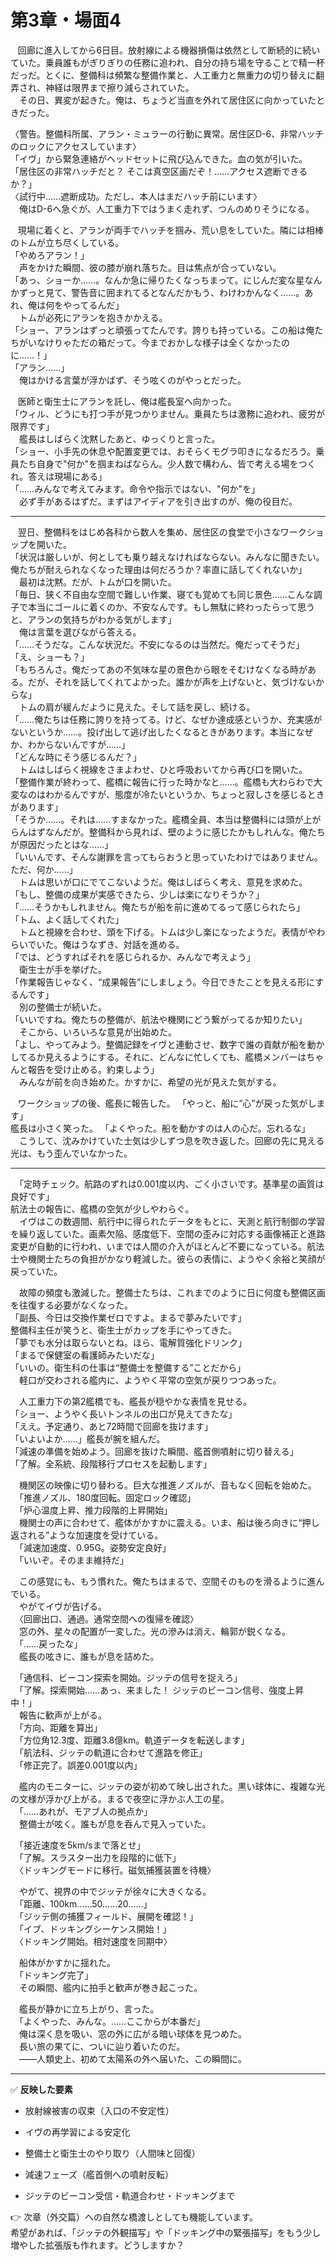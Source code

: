 
# 第3章・場面4

&nbsp;&nbsp;
回廊に進入してから6日目。放射線による機器損傷は依然として断続的に続いていた。乗員誰もがぎりぎりの任務に追われ、自分の持ち場を守ることで精一杯だっだ。とくに、整備科は頻繁な整備作業と、人工重力と無重力の切り替えに翻弄され、神経は限界まで擦り減らされていた。  
　その日、異変が起きた。俺は、ちょうど当直を外れて居住区に向かっていたときだった。

〈警告。整備科所属、アラン・ミュラーの行動に異常。居住区D-6、非常ハッチのロックにアクセスしています〉  
「イヴ」から緊急連絡がヘッドセットに飛び込んできた。血の気が引いた。  
「居住区の非常ハッチだと？ そこは真空区画だぞ！……アクセス遮断できるか？」  
〈試行中……遮断成功。ただし、本人はまだハッチ前にいます〉  
　俺はD-6へ急ぐが、人工重力下ではうまく走れず、つんのめりそうになる。

&nbsp;&nbsp;
現場に着くと、アランが両手でハッチを掴み、荒い息をしていた。隣には相棒のトムが立ち尽くしている。  
「やめろアラン！」  
　声をかけた瞬間、彼の膝が崩れ落ちた。目は焦点が合っていない。  
「あっ、ショーか……。なんか急に帰りたくなっちまって。にじんだ変な星なんかずっと見て、警告音に囲まれてるとなんだかもう、わけわかんなく……。あれ、俺は何をやってるんだ」  
　トムが必死にアランを抱きかかえる。  
「ショー、アランはずっと頑張ってたんです。誇りも持っている。この船は俺たちがいなけりゃただの箱だって。今までおかしな様子は全くなかったのに……！」  
「アラン……」  
　俺はかける言葉が浮かばず、そう呟くのがやっとだった。

&nbsp;&nbsp;
医師と衛生士にアランを託し、俺は艦長室へ向かった。  
「ウィル、どうにも打つ手が見つかりません。乗員たちは激務に追われ、疲労が限界です」  
　艦長はしばらく沈黙したあと、ゆっくりと言った。  
「ショー、小手先の休息や配置変更では、おそらくモグラ叩きになるだろう。乗員たち自身で"何か"を掴まねばならん。少人数で構わん、皆で考える場をつくれ。答えは現場にある」  
「……みんなで考えてみます。命令や指示ではない、"何か"を」  
　必ず手があるはずだ。まずはアイディアを引き出すのが、俺の役目だ。

---

&nbsp;&nbsp;
翌日、整備科をはじめ各科から数人を集め、居住区の食堂で小さなワークショップを開いた。  
「状況は厳しいが、何としても乗り越えなければならない。みんなに聞きたい。俺たちが耐えられなくなった理由は何だろうか？率直に話してくれないか」  
　最初は沈黙。だが、トムが口を開いた。  
「毎日、狭く不自由な空間で難しい作業、寝ても覚めても同じ景色……こんな調子で本当にゴールに着くのか、不安なんです。もし無駄に終わったらって思うと、アランの気持ちがわかる気がします」  
　俺は言葉を選びながら答える。  
「……そうだな。こんな状況だ。不安になるのは当然だ。俺だってそうだ」  
「え、ショーも？」  
「もちろんさ。俺だってあの不気味な星の景色から眼をそむけなくなる時がある。だが、それを話してくれてよかった。誰かが声を上げないと、気づけないからな」  
　トムの肩が緩んだように見えた。そして話を戻し、続ける。  
「……俺たちは任務に誇りを持ってる。けど、なぜか達成感というか、充実感がないというか……。投げ出して逃げ出したくなるときがあります。本当になぜか、わからないんですが……」  
「どんな時にそう感じるんだ？」  
　トムはしばらく視線をさまよわせ、ひと呼吸おいてから再び口を開いた。  
「整備作業が終わって、艦橋に報告に行った時かなと……。艦橋も大わらわで大変なのはわかるんですが、態度が冷たいというか、ちょっと寂しさを感じるときがあります」  
「そうか……。それは……すまなかった。艦橋全員、本当は整備科には頭が上がらんはずなんだが。整備科から見れば、壁のように感じたかもしれんな。俺たちが原因だったとはな……」  
「いいんです、そんな謝罪を言ってもらおうと思っていたわけではありません。ただ、何か……」  
　トムは思いが口にでてこないようだ。俺はしばらく考え、意見を求めた。  
「もし、整備の成果が実感できたら、少しは楽になりそうか？」  
「……そうかもしれません。俺たちが船を前に進めてるって感じられたら」  
「トム、よく話してくれた」  
　トムと視線を合わせ、頭を下げる。トムは少し楽になったようだ。表情がやわらいでいた。俺はうなずき、対話を進める。  
「では、どうすればそれを感じられるか、みんなで考えよう」  
　衛生士が手を挙げた。  
「作業報告じゃなく、“成果報告”にしましょう。今日できたことを見える形にするんです」  
　別の整備士が続いた。  
「いいですね。俺たちの整備が、航法や機関にどう繋がってるか知りたい」  
　そこから、いろいろな意見が出始めた。  
「よし、やってみよう。整備記録をイヴと連動させ、数字で誰の貢献が船を動かしてるか見えるようにする。それに、どんなに忙しくても、艦橋メンバーはちゃんと報告を受け止める。約束しよう」  
　みんなが前を向き始めた。かすかに、希望の光が見えた気がする。  

&nbsp;&nbsp;
ワークショップの後、艦長に報告した。
「やっと、船に“心”が戻った気がします」  
艦長は小さく笑った。
「よくやった。船を動かすのは人の心だ。忘れるな」  
　こうして、沈みかけていた士気は少しずつ息を吹き返した。回廊の先に見える光は、もう歪んでいなかった。

---
  
　「定時チェック。航路のずれは0.001度以内、ごく小さいです。基準星の画質は良好です」  
航法士の報告に、艦橋の空気が少しやわらぐ。  
　イヴはこの数週間、航行中に得られたデータをもとに、天測と航行制御の学習を繰り返していた。画素欠陥、感度低下、空間の歪みに対応する画像補正と進路変更が自動的に行われ、いまでは人間の介入がほとんど不要になっている。航法士や機関士たちの負担がかなり軽減した。彼らの表情に、ようやく余裕と笑顔が戻っていた。

　故障の頻度も激減した。整備士たちは、これまでのように日に何度も整備区画を往復する必要がなくなった。  
「副長、今日は交換作業ゼロですよ。まるで夢みたいです」  
整備科主任が笑うと、衛生士がカップを手にやってきた。  
「夢でも水分は取らないとね。ほら、電解質強化ドリンク」  
「まるで保健室の看護師みたいだな」  
「いいの。衛生科の仕事は“整備士を整備する”ことだから」  
　軽口が交わされる艦内に、ようやく平常の空気が戻りつつあった。

　人工重力下の第2艦橋でも、艦長が穏やかな表情を見せる。  
「ショー、ようやく長いトンネルの出口が見えてきたな」  
「ええ。予定通り、あと72時間で回廊を抜けます」  
「いよいよか……」艦長が腕を組んだ。  
「減速の準備を始めよう。回廊を抜けた瞬間、艦首側噴射に切り替える」  
「了解。全系統、段階移行プロセスを起動します」

　機関区の映像に切り替わる。巨大な推進ノズルが、音もなく回転を始めた。  
　「推進ノズル、180度回転。固定ロック確認」  
　「炉心温度上昇、推力段階的上昇開始」  
　機関士の声に合わせて、艦体がかすかに震える。いま、船は後ろ向きに“押し返される”ような加速度を受けている。  
　「減速加速度、0.95G。姿勢安定良好」  
　「いいぞ。そのまま維持だ」

　この感覚にも、もう慣れた。俺たちはまるで、空間そのものを滑るように進んでいる。  
　やがてイヴが告げる。  
　〈回廊出口、通過。通常空間への復帰を確認〉  
　窓の外、星々の配置が一変した。光の滲みは消え、輪郭が鋭くなる。  
　「……戻ったな」  
　艦長の呟きに、誰もが息を詰めた。

　「通信科、ビーコン探索を開始。ジッテの信号を捉えろ」  
　「了解。探索開始……あっ、来ました！ ジッテのビーコン信号、強度上昇中！」  
　報告に歓声が上がる。  
　「方向、距離を算出」  
　「方位角12.3度、距離3.8億km。軌道データを転送します」  
　「航法科、ジッテの軌道に合わせて進路を修正」  
　「修正完了。誤差0.001度以内」

　艦内のモニターに、ジッテの姿が初めて映し出された。黒い球体に、複雑な光の文様が浮かび上がる。まるで夜空に浮かぶ人工の星。  
　「……あれが、モアブ人の拠点か」  
　整備士が呟く。誰もが息を呑んで見入っていた。

　「接近速度を5km/sまで落とせ」  
　「了解。スラスター出力を段階的に低下」  
　〈ドッキングモードに移行。磁気捕獲装置を待機〉

　やがて、視界の中でジッテが徐々に大きくなる。  
　「距離、100km……50……20……」  
　「ジッテ側の捕獲フィールド、展開を確認！」  
　「イブ、ドッキングシーケンス開始！」  
　〈ドッキング開始。相対速度を同期中〉

　船体がかすかに揺れた。  
　「ドッキング完了」  
　その瞬間、艦内に拍手と歓声が巻き起こった。

　艦長が静かに立ち上がり、言った。  
　「よくやった、みんな。……ここからが本番だ」  
　俺は深く息を吸い、窓の外に広がる暗い球体を見つめた。  
　長い旅の果てに、ついに辿り着いたのだ。  
　――人類史上、初めて太陽系の外へ届いた、この瞬間に。

----------

✅ **反映した要素**

-   放射線被害の収束（入口の不安定性）
    
-   イヴの再学習による安定化
    
-   整備士と衛生士のやり取り（人間味と回復）
    
-   減速フェーズ（艦首側への噴射反転）
    
-   ジッテのビーコン受信・軌道合わせ・ドッキングまで
    

👉 次章（外交篇）への自然な橋渡しとしても機能しています。  
希望があれば、「ジッテの外観描写」や「ドッキング中の緊張描写」をもう少し増やした拡張版も作れます。どうしますか？
<!--stackedit_data:
eyJoaXN0b3J5IjpbLTEzNDI2OTMyOTZdfQ==
-->